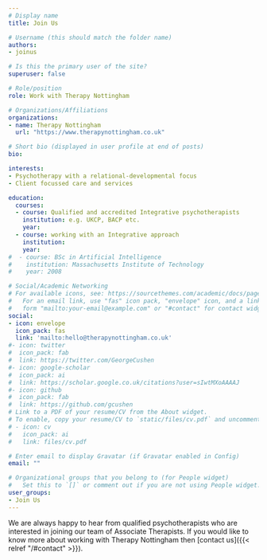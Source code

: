 ```yaml
---
# Display name
title: Join Us

# Username (this should match the folder name)
authors:
- joinus

# Is this the primary user of the site?
superuser: false

# Role/position
role: Work with Therapy Nottingham

# Organizations/Affiliations
organizations:
- name: Therapy Nottingham
  url: "https://www.therapynottingham.co.uk"

# Short bio (displayed in user profile at end of posts)
bio: 

interests:
- Psychotherapy with a relational-developmental focus
- Client focussed care and services

education:
  courses:
  - course: Qualified and accredited Integrative psychotherapists
    institution: e.g. UKCP, BACP etc.
    year: 
  - course: working with an Integrative approach
    institution:
    year: 
#  - course: BSc in Artificial Intelligence
#    institution: Massachusetts Institute of Technology
#    year: 2008

# Social/Academic Networking
# For available icons, see: https://sourcethemes.com/academic/docs/page-builder/#icons
#   For an email link, use "fas" icon pack, "envelope" icon, and a link in the
#   form "mailto:your-email@example.com" or "#contact" for contact widget.
social:
- icon: envelope
  icon_pack: fas
  link: 'mailto:hello@therapynottingham.co.uk'
#- icon: twitter
#  icon_pack: fab
#  link: https://twitter.com/GeorgeCushen
#- icon: google-scholar
#  icon_pack: ai
#  link: https://scholar.google.co.uk/citations?user=sIwtMXoAAAAJ
#- icon: github
#  icon_pack: fab
#  link: https://github.com/gcushen
# Link to a PDF of your resume/CV from the About widget.
# To enable, copy your resume/CV to `static/files/cv.pdf` and uncomment the lines below.
# - icon: cv
#   icon_pack: ai
#   link: files/cv.pdf

# Enter email to display Gravatar (if Gravatar enabled in Config)
email: ""

# Organizational groups that you belong to (for People widget)
#   Set this to `[]` or comment out if you are not using People widget.
user_groups:
- Join Us
---
```


We are always happy to hear from qualified psychotherapists who are interested in joining our team of Associate Therapists. If you would like to know more about working with Therapy Nottingham then [contact us]({{< relref "/#contact" >}}).
